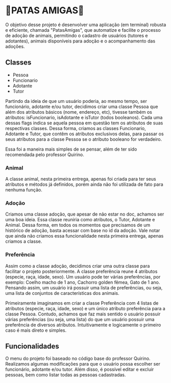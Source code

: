 # 🐾PATAS AMIGAS🐾

O objetivo desse projeto é desenvolver uma aplicação (em terminal) robusta e eficiente, chamada "PatasAmigas", que automatize e facilite
o processo de adoção de animais, permitindo o cadastro de usuários (tutores e adotantes), animais
disponíveis para adoção e o acompanhamento das adoções.

## Classes

- Pessoa
- Funcionario
- Adotante
- Tutor

Partindo da ideia de que um usuário poderia, ao mesmo tempo, ser funcionário, adotante e/ou tutor, decidimos criar uma classe Pessoa que além dos atributos básicos (nome, endereço, etc), tivesse também os atributos: isFuncionario, isAdotante e isTutor (todos booleanos). Cada uma dessas flags indica se aquela pessoa em questão tem os atributos de suas respectivas classes. Dessa forma, criamos as classes Funcionario, Adotante e Tutor, que contêm os atributos exclusivos delas, para passar os seus atributos para a classe Pessoa se o atributo booleano for verdadeiro.

Essa foi a maneira mais simples de se pensar, além de ter sido recomendada pelo professor Quirino.

### Animal

A classe animal, nesta primeira entrega, apenas foi criada para ter seus atributos e métodos já definidos, porém ainda não foi utilizada de fato para nenhuma função.

### Adoção

Criamos uma classe adoção, que apesar de não estar no doc, achamos ser uma boa ideia. Essa classe reuniria como atributos, o Tutor, Adotante e Animal. Dessa forma, em todos os momentos que precisamos de um histórico de adoção, basta acessar com base no id da adoção. Vale notar que ainda não criamos essa funcionalidade nesta primeira entrega, apenas criamos a classe.

### Preferência

Assim como a classe adoção, decidimos criar uma outra classe para facilitar o projeto posteriormente. A classe preferência reune 4 atributos (especie, raça, idade, sexo). Um usuário pode ter várias preferências, por exemplo: Coelho macho de 1 ano, Cachorro golden fêmea, Gato de 1 ano. Pensando assim, um usuário irá possuir uma lista de preferências, ou seja, uma lista de conjuntos de características dos animais.  

Primeiramente imaginamos em criar a classe Preferência com 4 listas de atributos (especie, raça, idade, sexo) e um único atributo preferência para a classe Pessoa. Contudo, achamos que faz mais sentido o usuário possuir várias preferências (ou seja, uma lista) do que um usuário possuir uma preferência de diversos atributos. Intuitivamente e logicamente o primeiro caso é mais direto e simples.


## Funcionalidades

O menu do projeto foi baseado no código base do professor Quirino. Realizamos algumas modificações para que o usuário possa escolher ser funcionário, adotante e/ou tutor. Além disso, é possível editar e excluir pessoas, bem como listar todas as pessoas cadastradas.
